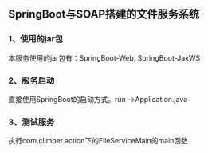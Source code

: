 ## SpringBoot与SOAP搭建的文件服务系统 ##

### 1、使用的jar包 ###
本服务使用的jar包有：SpringBoot-Web, SpringBoot-JaxWS

### 2、服务启动 ###
直接使用SpringBoot的启动方式。run-->Application.java

### 3、测试服务 ###
执行com.climber.action下的FileServiceMain的main函数